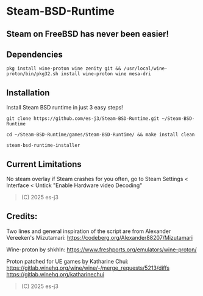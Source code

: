 # Steam-BSD-Runtime

## Steam on FreeBSD has never been easier!

## Dependencies
```pkg install wine-proton wine zenity git && /usr/local/wine-proton/bin/pkg32.sh install wine-proton wine mesa-dri```

## Installation
Install Steam BSD runtime in just 3 easy steps!

```git clone https://github.com/es-j3/Steam-BSD-Runtime.git ~/Steam-BSD-Runtime```

```cd ~/Steam-BSD-Runtime/games/Steam-BSD-Runtime/ && make install clean```

```steam-bsd-runtime-installer```

## Current Limitations
No steam overlay
if Steam crashes for you often, go to Steam Settings < Interface < Untick "Enable Hardware video Decoding"


> (C) 2025 es-j3

## Credits:

Two lines and general inspiration of the script are from Alexander Vereeken's Mizutamari: https://codeberg.org/Alexander88207/Mizutamari

Wine-proton by shkhln: https://www.freshports.org/emulators/wine-proton/

Proton patched for UE games by Katharine Chui: https://gitlab.winehq.org/wine/wine/-/merge_requests/5213/diffs https://gitlab.winehq.org/katharinechui

> (C) 2025 es-j3

